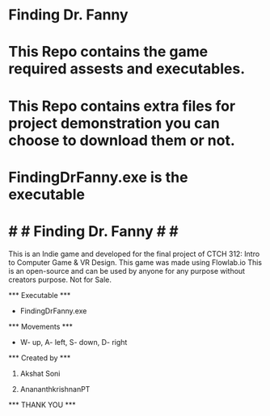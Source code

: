 # Finding Dr. Fanny
# This Repo contains the game required assests and executables.
# This Repo contains extra files for project demonstration you can choose to download them or not.
# FindingDrFanny.exe is the executable 
# # # Finding Dr. Fanny # # #
This is an Indie game and developed for the final project of CTCH 312: Intro to Computer Game & VR Design.
This game was made using Flowlab.io 
This is an open-source and can be used by anyone for any purpose without creators purpose.
Not for Sale.

*** Executable ***
- FindingDrFanny.exe

*** Movements ***
- W- up, A- left, S- down, D- right

*** Created by ***

1. Akshat Soni

2. AnananthkrishnanPT

*** THANK YOU ***

